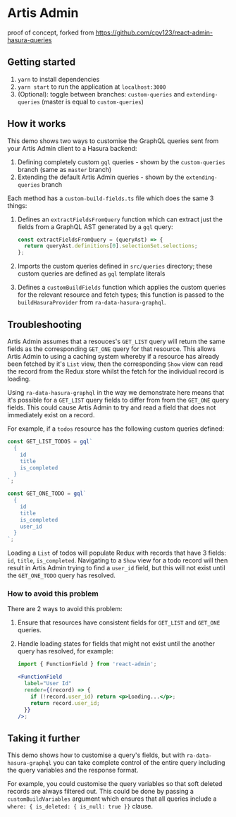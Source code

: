 # Artis Admin

proof of concept, forked from https://github.com/cpv123/react-admin-hasura-queries

## Getting started

1. `yarn` to install dependencies
2. `yarn start` to run the application at `localhost:3000`
3. (Optional): toggle between branches: `custom-queries` and `extending-queries` (master is equal to `custom-queries`)

## How it works

This demo shows two ways to customise the GraphQL queries sent from your Artis Admin client to a Hasura backend:

1. Defining completely custom `gql` queries - shown by the `custom-queries` branch (same as `master` branch)
2. Extending the default Artis Admin queries - shown by the `extending-queries` branch

Each method has a `custom-build-fields.ts` file which does the same 3 things:

1. Defines an `extractFieldsFromQuery` function which can extract just the fields from a GraphQL AST generated by a `gql` query:

   ```js
   const extractFieldsFromQuery = (queryAst) => {
     return queryAst.definitions[0].selectionSet.selections;
   };
   ```

2. Imports the custom queries defined in `src/queries` directory; these custom queries are defined as `gql` template literals
3. Defines a `customBuildFields` function which applies the custom queries for the relevant resource and fetch types; this function is passed to the `buildHasuraProvider` from `ra-data-hasura-graphql`.

## Troubleshooting

Artis Admin assumes that a resouces's `GET_LIST` query will return the same fields as the corresponding `GET_ONE` query for that resource. This allows Artis Admin to using a caching system whereby if a resource has already been fetched by it's `List` view, then the corresponding `Show` view can read the record from the Redux store whilst the fetch for the individual record is loading.

Using `ra-data-hasura-graphql` in the way we demonstrate here means that it's possible for a `GET_LIST` query fields to differ from from the `GET_ONE` query fields. This could cause Artis Admin to try and read a field that does not immediately exist on a record.

For example, if a `todos` resource has the following custom queries defined:

```js
const GET_LIST_TODOS = gql`
  {
    id
    title
    is_completed
  }
`;

const GET_ONE_TODO = gql`
  {
    id
    title
    is_completed
    user_id
  }
`;
```

Loading a `List` of todos will populate Redux with records that have 3 fields: `id`, `title`, `is_completed`. Navigating to a `Show` view for a todo record will then result in Artis Admin trying to find a `user_id` field, but this will not exist until the `GET_ONE_TODO` query has resolved.

### How to avoid this problem

There are 2 ways to avoid this problem:

1. Ensure that resources have consistent fields for `GET_LIST` and `GET_ONE` queries.
2. Handle loading states for fields that might not exist until the another query has resolved, for example:

   ```jsx
   import { FunctionField } from 'react-admin';

   <FunctionField
     label="User Id"
     render={(record) => {
       if (!record.user_id) return <p>Loading...</p>;
       return record.user_id;
     }}
   />;
   ```

## Taking it further

This demo shows how to customise a query's fields, but with `ra-data-hasura-graphql` you can take complete control of the entire query including the query variables and the response format.

For example, you could customise the query variables so that soft deleted records are always filtered out. This could be done by passing a `customBuildVariables` argument which ensures that all queries include a `where: { is_deleted: { is_null: true }}` clause.
